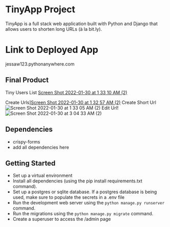 
# TinyApp Project

TinyApp is a full stack web application built with Python and Django that allows users to shorten long URLs (à la bit.ly).

# Link to Deployed App
jessaw123.pythonanywhere.com

## Final Product

Tiny Users List [Screen Shot 2022-01-30 at 1 33 10 AM (2)](https://user-images.githubusercontent.com/92069352/151691574-decc2fb9-335c-410c-a744-3b3d792f2a27.png)

Create Urls][Screen Shot 2022-01-30 at 1 32 57 AM (2)](https://user-images.githubusercontent.com/92069352/151691639-af43eee3-bda9-4fe3-92ea-5cc972f63e52.png)
Create Short Url![Screen Shot 2022-01-30 at 1 33 05 AM (2)](https://user-images.githubusercontent.com/92069352/151691652-833f2437-9b9e-41e2-bd08-0c3a618da7c1.png)
Edit Url!![Screen Shot 2022-01-30 at 3 04 33 AM (2)](https://user-images.githubusercontent.com/92069352/151691778-76f73b65-a129-42ba-8906-b479a40371d6.png)


## Dependencies

- crispy-forms
- add all dependencies here




## Getting Started

- Set up a virtual environment
- Install all dependencies (using the pip install requirements.txt command).
- Set up a postgres or sqlite database.  If a postgres database is being used, make sure to populate the secrets in a .env file
- Run the development web server using the `python manage.py runserver` command.
- Run the migrations using the `python manage.py migrate` command.
- Create a superuser to access the /admin page
